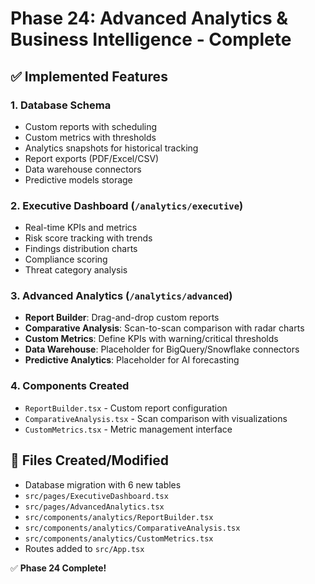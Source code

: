 # Phase 24: Advanced Analytics & Business Intelligence - Complete

## ✅ Implemented Features

### 1. Database Schema
- Custom reports with scheduling
- Custom metrics with thresholds
- Analytics snapshots for historical tracking
- Report exports (PDF/Excel/CSV)
- Data warehouse connectors
- Predictive models storage

### 2. Executive Dashboard (`/analytics/executive`)
- Real-time KPIs and metrics
- Risk score tracking with trends
- Findings distribution charts
- Compliance scoring
- Threat category analysis

### 3. Advanced Analytics (`/analytics/advanced`)
- **Report Builder**: Drag-and-drop custom reports
- **Comparative Analysis**: Scan-to-scan comparison with radar charts
- **Custom Metrics**: Define KPIs with warning/critical thresholds
- **Data Warehouse**: Placeholder for BigQuery/Snowflake connectors
- **Predictive Analytics**: Placeholder for AI forecasting

### 4. Components Created
- `ReportBuilder.tsx` - Custom report configuration
- `ComparativeAnalysis.tsx` - Scan comparison with visualizations
- `CustomMetrics.tsx` - Metric management interface

## 📂 Files Created/Modified
- Database migration with 6 new tables
- `src/pages/ExecutiveDashboard.tsx`
- `src/pages/AdvancedAnalytics.tsx`
- `src/components/analytics/ReportBuilder.tsx`
- `src/components/analytics/ComparativeAnalysis.tsx`
- `src/components/analytics/CustomMetrics.tsx`
- Routes added to `src/App.tsx`

✅ **Phase 24 Complete!**
